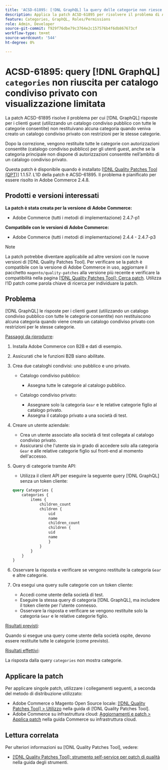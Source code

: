 ```yaml
---
title: 'ACSD-61895: [!DNL GraphQL] la query delle categorie non riesce per il catalogo condiviso privato con visualizzazione limitata'
description: Applica la patch ACSD-61895 per risolvere il problema di Adobe Commerce per cui [!DNL GraphQL] le risposte per i clienti guest (utilizzando un catalogo condiviso pubblico con tutte le categorie consentite) non restituivano alcuna categoria durante la creazione di un catalogo condiviso privato con restrizioni per le stesse categorie.
feature: Categories, GraphQL, Roles/Permissions
role: Admin, Developer
source-git-commit: f929f76dbe79c3764e2c157576b4f6db867673cf
workflow-type: tm+mt
source-wordcount: '544'
ht-degree: 0%

---
```



# ACSD-61895: query [!DNL GraphQL] `categories` non riuscita per catalogo condiviso privato con visualizzazione limitata

La patch ACSD-61895 risolve il problema per cui [!DNL GraphQL] risposte per i clienti guest (utilizzando un catalogo condiviso pubblico con tutte le categorie consentite) non restituivano alcuna categoria quando veniva creato un catalogo condiviso privato con restrizioni per le stesse categorie.

Dopo la correzione, vengono restituite tutte le categorie con autorizzazioni consentite (catalogo condiviso pubblico) per gli utenti guest, anche se la categoria principale non dispone di autorizzazioni consentite nell’ambito di un catalogo condiviso privato.

Questa patch è disponibile quando è installato [[!DNL Quality Patches Tool (QPT)]](/help/tools/quality-patches-tool/quality-patches-tool-to-self-serve-quality-patches.md) 1.1.57. L’ID della patch è ACSD-61895. Il problema è pianificato per essere risolto in Adobe Commerce 2.4.8.

## Prodotti e versioni interessati

**La patch è stata creata per la versione di Adobe Commerce:**

* Adobe Commerce (tutti i metodi di implementazione) 2.4.7-p1

**Compatibile con le versioni di Adobe Commerce:**

* Adobe Commerce (tutti i metodi di implementazione) 2.4.4 - 2.4.7-p3

>[!NOTE]
>
>La patch potrebbe diventare applicabile ad altre versioni con le nuove versioni di [!DNL Quality Patches Tool]. Per verificare se la patch è compatibile con la versione di Adobe Commerce in uso, aggiornare il pacchetto `magento/quality-patches` alla versione più recente e verificare la compatibilità nella pagina [[!DNL Quality Patches Tool]: Cerca patch](https://experienceleague.adobe.com/tools/commerce-quality-patches/index.html?lang=it). Utilizza l’ID patch come parola chiave di ricerca per individuare la patch.

## Problema

[!DNL GraphQL] le risposte per i clienti guest (utilizzando un catalogo condiviso pubblico con tutte le categorie consentite) non restituiscono alcuna categoria quando viene creato un catalogo condiviso privato con restrizioni per le stesse categorie.

<u>Passaggi da riprodurre</u>:

1. Installa Adobe Commerce con B2B e dati di esempio.
1. Assicurati che le funzioni B2B siano abilitate.
1. Crea due cataloghi condivisi: uno pubblico e uno privato.

   * Catalogo condiviso pubblico:

      * Assegna tutte le categorie al catalogo pubblico.

   * Catalogo condiviso privato:

      * Assegnare solo la categoria `Gear` e le relative categorie figlio al catalogo privato.
      * Assegna il catalogo privato a una società di test.

1. Creare un utente aziendale:

   * Crea un utente associato alla società di test collegata al catalogo condiviso privato.
   * Assicurarsi che l&#39;utente sia in grado di accedere solo alla categoria `Gear` e alle relative categorie figlio sul front-end al momento dell&#39;accesso.

1. Query di categorie tramite API:

   * Utilizza il client API per eseguire la seguente query [!DNL GraphQL] senza un token cliente:

   ```graphql
   query Categories { 
       categories { 
           items { 
               children_count 
               children { 
                   uid 
                   name 
                   children_count 
                   children { 
                   uid 
                   name 
                   } 
               } 
           } 
       } 
   }
   ```

1. Osservare la risposta e verificare se vengono restituite la categoria `Gear` e altre categorie.
1. Ora esegui una query sulle categorie con un token cliente:

   * Accedi come utente della società di test.
   * Eseguire la stessa query di categoria [!DNL GraphQL], ma includere il token cliente per l&#39;utente connesso.
   * Osservare la risposta e verificare se vengono restituite solo la categoria `Gear` e le relative categorie figlio.


<u>Risultati previsti</u>:

Quando si esegue una query come utente della società ospite, devono essere restituite tutte le categorie (come previsto).

<u>Risultati effettivi</u>:

La risposta dalla query `categories` non mostra categorie.

## Applicare la patch

Per applicare singole patch, utilizzare i collegamenti seguenti, a seconda del metodo di distribuzione utilizzato:

* Adobe Commerce o Magento Open Source locale: [[!DNL Quality Patches Tool] > Utilizzo](/help/tools/quality-patches-tool/usage.md) nella guida di [!DNL Quality Patches Tool].
* Adobe Commerce su infrastruttura cloud: [Aggiornamenti e patch > Applica patch](https://experienceleague.adobe.com/docs/commerce-cloud-service/user-guide/develop/upgrade/apply-patches.html?lang=it) nella guida Commerce su infrastruttura cloud.


## Lettura correlata

Per ulteriori informazioni su [!DNL Quality Patches Tool], vedere:

* [[!DNL Quality Patches Tool]: strumento self-service per patch di qualità](/help/tools/quality-patches-tool/quality-patches-tool-to-self-serve-quality-patches.md) nella guida degli strumenti.

